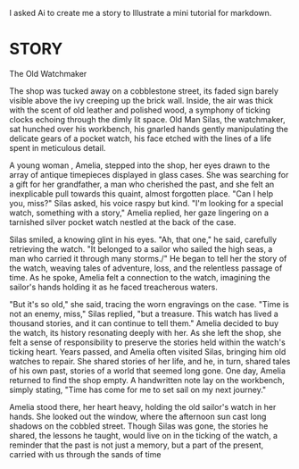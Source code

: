 I asked Ai to create me a story to Illustrate a mini tutorial for markdown.


# STORY

The Old Watchmaker

The shop was tucked away on a cobblestone street, its faded sign barely visible above the ivy creeping up the brick wall. Inside, the air was thick with the scent of old leather and polished wood, a symphony of ticking clocks echoing through the dimly lit space. Old Man Silas, the watchmaker, sat hunched over his workbench, his gnarled hands gently manipulating the delicate gears of a pocket watch, his face etched with the lines of a life spent in meticulous detail.

A young woman , Amelia, stepped into the shop, her eyes drawn to the array of antique timepieces displayed in glass cases. She was searching for a gift for her grandfather, a man who cherished the past, and she felt an inexplicable pull towards this quaint, almost forgotten place. "Can I help you, miss?" Silas asked, his voice raspy but kind. "I'm looking for a special watch, something with a story," Amelia replied, her gaze lingering on a tarnished silver pocket watch nestled at the back of the case.

Silas smiled, a knowing glint in his eyes. "Ah, that one," he said, carefully retrieving the watch. "It belonged to a sailor who sailed the high seas, a man who carried it through many storms./" He began to tell her the story of the watch, weaving tales of adventure, loss, and the relentless passage of time. As he spoke, Amelia felt a connection to the watch, imagining the sailor's hands holding it as he faced treacherous waters.

"But it's so old," she said, tracing the worn engravings on the case. "Time is not an enemy, miss," Silas replied, "but a treasure. This watch has lived a thousand stories, and it can continue to tell them." Amelia decided to buy the watch, its history resonating deeply with her. As she left the shop, she felt a sense of responsibility to preserve the stories held within the watch's ticking heart. Years passed, and Amelia often visited Silas, bringing him old watches to repair. She shared stories of her life, and he, in turn, shared tales of his own past, stories of a world that seemed long gone. One day, Amelia returned to find the shop empty. A handwritten note lay on the workbench, simply stating, "Time has come for me to set sail on my next journey."

Amelia stood there, her heart heavy, holding the old sailor's watch in her hands. She looked out the window, where the afternoon sun cast long shadows on the cobbled street. Though Silas was gone, the stories he shared, the lessons he taught, would live on in the ticking of the watch, a reminder that the past is not just a memory, but a part of the present, carried with us through the sands of time


